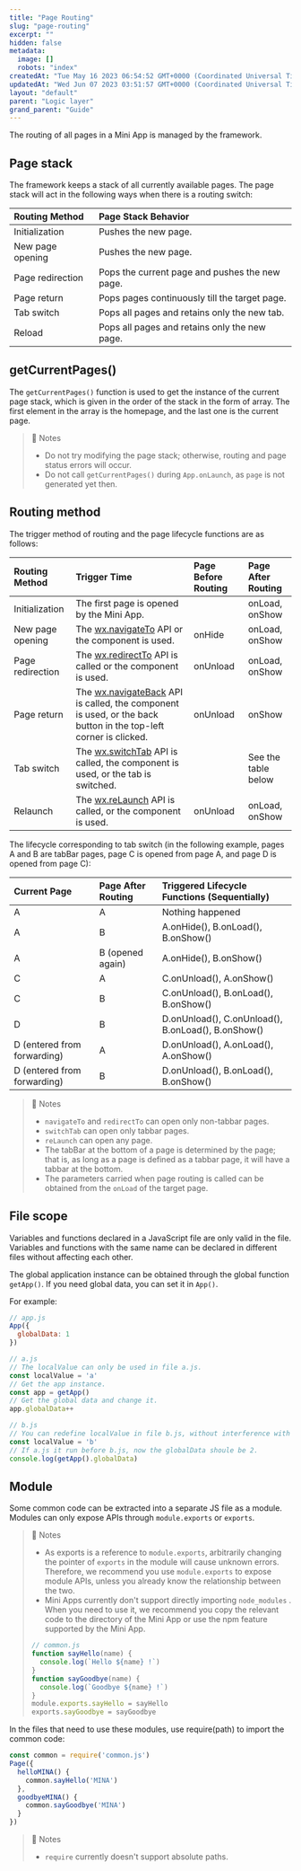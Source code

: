```yaml
---
title: "Page Routing"
slug: "page-routing"
excerpt: ""
hidden: false
metadata: 
  image: []
  robots: "index"
createdAt: "Tue May 16 2023 06:54:52 GMT+0000 (Coordinated Universal Time)"
updatedAt: "Wed Jun 07 2023 03:51:57 GMT+0000 (Coordinated Universal Time)"
layout: "default"
parent: "Logic layer"
grand_parent: "Guide"
---
```

The routing of all pages in a Mini App is managed by the framework.

## Page stack

The framework keeps a stack of all currently available pages. The page stack will act in the following ways when there is a routing switch:

| Routing Method   | Page Stack Behavior                            |
| :--------------- | :--------------------------------------------- |
| Initialization   | Pushes the new page.                           |
| New page opening | Pushes the new page.                           |
| Page redirection | Pops the current page and pushes the new page. |
| Page return      | Pops pages continuously till the target page.  |
| Tab switch       | Pops all pages and retains only the new tab.   |
| Reload           | Pops all pages and retains only the new page.  |

## getCurrentPages()

The `getCurrentPages()` function is used to get the instance of the current page stack, which is given in the order of the stack in the form of array. The first element in the array is the homepage, and the last one is the current page.

> 📘 Notes
> 
> - Do not try modifying the page stack; otherwise, routing and page status errors will occur.
> - Do not call `getCurrentPages()` during `App.onLaunch`, as `page` is not generated yet then.

## Routing method

The trigger method of routing and the page lifecycle functions are as follows:

| Routing Method   | Trigger Time                                                                                                                                                                  | Page Before Routing | Page After Routing  |
| :--------------- | :---------------------------------------------------------------------------------------------------------------------------------------------------------------------------- | :------------------ | :------------------ |
| Initialization   | The first page is opened by the Mini App.                                                                                                                                     |                     | onLoad, onShow      |
| New page opening | The [wx.navigateTo](doc:navigate-to-api) API or the <navigator open-type="navigateTo"/> component is used.                                                                    | onHide              | onLoad, onShow      |
| Page redirection | The [wx.redirectTo](doc:redirect-to-api) API is called or the <navigator open-type="redirectTo"/> component is used.                                                          | onUnload            | onLoad, onShow      |
| Page return      | The [wx.navigateBack](doc:navigate-back-api) API is called, the <navigator open-type="navigateBack"> component is used, or the back button in the top-left corner is clicked. | onUnload            | onShow              |
| Tab switch       | The [wx.switchTab](doc:switch-tab-api) API is called, the <navigator open-type="switchTab"/> component is used, or the tab is switched.                                       |                     | See the table below |
| Relaunch         | The [wx.reLaunch](doc:relaunch-api) API is called, or the <navigator open-type="reLaunch"/> component is used.                                                                | onUnload            | onLoad, onShow      |

The lifecycle corresponding to tab switch (in the following example, pages A and B are tabBar pages, page C is opened from page A, and page D is opened from page C):

| Current Page                | Page After Routing | Triggered Lifecycle Functions (Sequentially)       |
| :-------------------------- | :----------------- | :------------------------------------------------- |
| A                           | A                  | Nothing happened                                   |
| A                           | B                  | A.onHide(), B.onLoad(), B.onShow()                 |
| A                           | B (opened again)   | A.onHide(), B.onShow()                             |
| C                           | A                  | C.onUnload(), A.onShow()                           |
| C                           | B                  | C.onUnload(), B.onLoad(), B.onShow()               |
| D                           | B                  | D.onUnload(), C.onUnload(), B.onLoad(), B.onShow() |
| D (entered from forwarding) | A                  | D.onUnload(), A.onLoad(), A.onShow()               |
| D (entered from forwarding) | B                  | D.onUnload(), B.onLoad(), B.onShow()               |

> 📘 Notes
> 
> - `navigateTo` and `redirectTo` can open only non-tabbar pages.
> - `switchTab` can open only tabbar pages.
> - `reLaunch` can open any page.
> - The tabBar at the bottom of a page is determined by the page; that is, as long as a page is defined as a tabbar page, it will have a tabbar at the bottom.
> - The parameters carried when page routing is called can be obtained from the `onLoad` of the target page.

## File scope

Variables and functions declared in a JavaScript file are only valid in the file. Variables and functions with the same name can be declared in different files without affecting each other.

The global application instance can be obtained through the global function `getApp()`. If you need global data, you can set it in `App()`.

For example:

```javascript
// app.js
App({
  globalData: 1
})
```

```javascript
// a.js
// The localValue can only be used in file a.js.
const localValue = 'a'
// Get the app instance.
const app = getApp()
// Get the global data and change it.
app.globalData++
```

```javascript
// b.js
// You can redefine localValue in file b.js, without interference with the localValue in a.js.
const localValue = 'b'
// If a.js it run before b.js, now the globalData shoule be 2.
console.log(getApp().globalData)
```

## Module

Some common code can be extracted into a separate JS file as a module. Modules can only expose APIs through `module.exports` or `exports`.

> 📘 Notes
> 
> - As exports is a reference to `module.exports`, arbitrarily changing the pointer of `exports` in the module will cause unknown errors. Therefore, we recommend you use `module.exports` to expose module APIs, unless you already know the relationship between the two.
> - Mini Apps currently don't support directly importing `node_modules` . When you need to use it, we recommend you copy the relevant code to the directory of the Mini App or use the npm feature supported by the Mini App.
> 
> ```javascript
> // common.js
> function sayHello(name) {
>   console.log(`Hello ${name} !`)
> }
> function sayGoodbye(name) {
>   console.log(`Goodbye ${name} !`)
> }
> module.exports.sayHello = sayHello
> exports.sayGoodbye = sayGoodbye
> ```

In the files that need to use these modules, use require(path) to import the common code:

```javascript
const common = require('common.js')
Page({
  helloMINA() {
    common.sayHello('MINA')
  },
  goodbyeMINA() {
    common.sayGoodbye('MINA')
  }
})
```

> 📘 Notes
> 
> - `require` currently doesn't support absolute paths.
